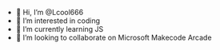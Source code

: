 - 👋 Hi, I’m @Lcool666
- 👀 I’m interested in coding
- 🌱 I’m currently learning JS
- 💞️ I’m looking to collaborate on Microsoft Makecode Arcade

<!---
Lcool666/Lcool666 is a ✨ special ✨ repository because its `README.md` (this file) appears on your GitHub profile.
You can click the Preview link to take a look at your changes.
--->
